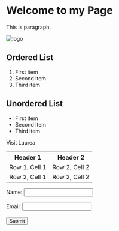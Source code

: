 <!DOCTYPE html>
<html>
<head>
    <title>My First HTML Page</title>
</head>
<body>
    <h1>Welcome to my Page</h1>
    <p>This is paragraph.</p>
    <img src="https://www.google.com/url?sa=i&url=https%3A%2F%2Fcommons.wikimedia.org%2Fwiki%2FFile%3AGmail_icon_%25282020%2529.svg&psig=AOvVaw3nbQoZT_bnDrmqzKhQxTAy&ust=1761206995878000&source=images&cd=vfe&opi=89978449&ved=0CBUQjRxqFwoTCNCgub-tt5ADFQAAAAAdAAAAABAJ" alt="logo">
</body>
</html>
<h2>Ordered List</h2>
    <ol>
        <li>First item</li>
        <li>Second item</li>
        <li>Third item</li>
    </ol>
    <h2>Unordered List</h2>
    <ul>
        <li>First item</li>
        <li>Second item</li>
        <li>Third item</li>
    </ul>
<a herd="https://www.laurea.fi">Visit Laurea</a>
<table>
    <tr>
        <th>Header 1</th>
        <th>Header 2</th>
    </tr>
    <tr>
        <td>Row 1, Cell 1</td>
        <td>Row 2, Cell 2</td>
    </tr>
    <tr>
        <td>Row 2, Cell 1</td>
        <td>Row 2, Cell 2</td>
    </tr>
</table>
<form>
    <label for="name">Name:</label>
    <input type="text" id="name" name="name"><br><br>
    <label for="email">Email:</label>
    <input type="email" id="email" name="email"><br><br>
    <input type="submit" value="Submit">
</form>